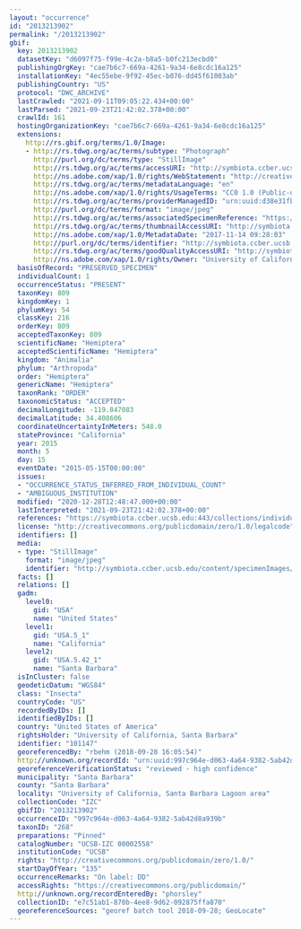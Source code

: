 ```yaml
---
layout: "occurrence"
id: "2013213902"
permalink: "/2013213902"
gbif:
  key: 2013213902
  datasetKey: "d6097f75-f99e-4c2a-b8a5-b0fc213ecbd0"
  publishingOrgKey: "cae7b6c7-669a-4261-9a34-6e8cdc16a125"
  installationKey: "4ec55ebe-9f92-45ec-b076-dd45f61003ab"
  publishingCountry: "US"
  protocol: "DWC_ARCHIVE"
  lastCrawled: "2021-09-11T09:05:22.434+00:00"
  lastParsed: "2021-09-23T21:42:02.378+00:00"
  crawlId: 161
  hostingOrganizationKey: "cae7b6c7-669a-4261-9a34-6e8cdc16a125"
  extensions:
    http://rs.gbif.org/terms/1.0/Image:
    - http://rs.tdwg.org/ac/terms/subtype: "Photograph"
      http://purl.org/dc/terms/type: "StillImage"
      http://rs.tdwg.org/ac/terms/accessURI: "http://symbiota.ccber.ucsb.edu/content/specimenImages/UCSB_IZC/UCSB-IZC00002/UCSB-IZC_00002558.jpg"
      http://ns.adobe.com/xap/1.0/rights/WebStatement: "http://creativecommons.org/publicdomain/zero/1.0/"
      http://rs.tdwg.org/ac/terms/metadataLanguage: "en"
      http://ns.adobe.com/xap/1.0/rights/UsageTerms: "CC0 1.0 (Public-domain)"
      http://rs.tdwg.org/ac/terms/providerManagedID: "urn:uuid:d38e31fb-a5b7-451f-91a9-0d931a4b87da"
      http://purl.org/dc/terms/format: "image/jpeg"
      http://rs.tdwg.org/ac/terms/associatedSpecimenReference: "https://symbiota.ccber.ucsb.edu:443/collections/individual/index.php?occid=101147"
      http://rs.tdwg.org/ac/terms/thumbnailAccessURI: "http://symbiota.ccber.ucsb.edu/content/specimenImages/UCSB_IZC/UCSB-IZC00002/UCSB-IZC_00002558_tn.jpg"
      http://ns.adobe.com/xap/1.0/MetadataDate: "2017-11-14 09:28:03"
      http://purl.org/dc/terms/identifier: "http://symbiota.ccber.ucsb.edu/content/specimenImages/UCSB_IZC/UCSB-IZC00002/UCSB-IZC_00002558.jpg"
      http://rs.tdwg.org/ac/terms/goodQualityAccessURI: "http://symbiota.ccber.ucsb.edu/content/specimenImages/UCSB_IZC/UCSB-IZC00002/UCSB-IZC_00002558.jpg"
      http://ns.adobe.com/xap/1.0/rights/Owner: "University of California, Santa Barbara"
  basisOfRecord: "PRESERVED_SPECIMEN"
  individualCount: 1
  occurrenceStatus: "PRESENT"
  taxonKey: 809
  kingdomKey: 1
  phylumKey: 54
  classKey: 216
  orderKey: 809
  acceptedTaxonKey: 809
  scientificName: "Hemiptera"
  acceptedScientificName: "Hemiptera"
  kingdom: "Animalia"
  phylum: "Arthropoda"
  order: "Hemiptera"
  genericName: "Hemiptera"
  taxonRank: "ORDER"
  taxonomicStatus: "ACCEPTED"
  decimalLongitude: -119.847083
  decimalLatitude: 34.408606
  coordinateUncertaintyInMeters: 548.0
  stateProvince: "California"
  year: 2015
  month: 5
  day: 15
  eventDate: "2015-05-15T00:00:00"
  issues:
  - "OCCURRENCE_STATUS_INFERRED_FROM_INDIVIDUAL_COUNT"
  - "AMBIGUOUS_INSTITUTION"
  modified: "2020-12-28T12:48:47.000+00:00"
  lastInterpreted: "2021-09-23T21:42:02.378+00:00"
  references: "https://symbiota.ccber.ucsb.edu:443/collections/individual/index.php?occid=101147"
  license: "http://creativecommons.org/publicdomain/zero/1.0/legalcode"
  identifiers: []
  media:
  - type: "StillImage"
    format: "image/jpeg"
    identifier: "http://symbiota.ccber.ucsb.edu/content/specimenImages/UCSB_IZC/UCSB-IZC00002/UCSB-IZC_00002558.jpg"
  facts: []
  relations: []
  gadm:
    level0:
      gid: "USA"
      name: "United States"
    level1:
      gid: "USA.5_1"
      name: "California"
    level2:
      gid: "USA.5.42_1"
      name: "Santa Barbara"
  isInCluster: false
  geodeticDatum: "WGS84"
  class: "Insecta"
  countryCode: "US"
  recordedByIDs: []
  identifiedByIDs: []
  country: "United States of America"
  rightsHolder: "University of California, Santa Barbara"
  identifier: "101147"
  georeferencedBy: "rbehm (2018-09-28 16:05:54)"
  http://unknown.org/recordId: "urn:uuid:997c964e-d063-4a64-9382-5ab42d8a939b"
  georeferenceVerificationStatus: "reviewed - high confidence"
  municipality: "Santa Barbara"
  county: "Santa Barbara"
  locality: "University of California, Santa Barbara Lagoon area"
  collectionCode: "IZC"
  gbifID: "2013213902"
  occurrenceID: "997c964e-d063-4a64-9382-5ab42d8a939b"
  taxonID: "268"
  preparations: "Pinned"
  catalogNumber: "UCSB-IZC 00002558"
  institutionCode: "UCSB"
  rights: "http://creativecommons.org/publicdomain/zero/1.0/"
  startDayOfYear: "135"
  occurrenceRemarks: "On label: DD"
  accessRights: "https://creativecommons.org/publicdomain/"
  http://unknown.org/recordEnteredBy: "phorsley"
  collectionID: "e7c51ab1-870b-4ee8-9d62-092875ffa870"
  georeferenceSources: "georef batch tool 2018-09-28; GeoLocate"
---
```

